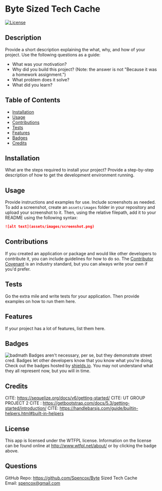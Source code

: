# Byte Sized Tech Cache
[![License](https://img.shields.io/badge/License-WTFPL-brightgreen.svg)](http://www.wtfpl.net/about/)
## Description
Provide a short description explaining the what, why, and how of your project. 
Use the following questions as a guide:
- What was your motivation?
- Why did you build this project? (Note: the answer is not "Because it was a homework assignment.")
- What problem does it solve?
- What did you learn?
## Table of Contents
- [Installation](#installation)
- [Usage](#usage)
- [Contributions](#contributions)
- [Tests](#tests)
- [Features](#features)
- [Badges](#badges)
- [Credits](#credits)
## Installation
What are the steps required to install your project? Provide a step-by-step description of how to get the development environment running.
## Usage
Provide instructions and examples for use. Include screenshots as needed.
To add a screenshot, create an `assets/images` folder in your repository and upload your screenshot to it. Then, using the relative filepath, add it to your README using the following syntax:
```md
![alt text](assets/images/screenshot.png)
```
## Contributions
If you created an application or package and would like other developers to contribute it, you can include guidelines for how to do so. The [Contributor Covenant](https://www.contributor-covenant.org/) is an industry standard, but you can always write your own if you'd prefer.
## Tests
Go the extra mile and write tests for your application. Then provide examples on how to run them here.
## Features
If your project has a lot of features, list them here.
## Badges
![badmath](https://img.shields.io/github/languages/top/lernantino/badmath)
Badges aren't necessary, per se, but they demonstrate street cred. Badges let other developers know that you know what you're doing. Check out the badges hosted by [shields.io](https://shields.io/). You may not understand what they all represent now, but you will in time.
## Credits
CITE: https://sequelize.org/docs/v6/getting-started/
CITE: UT GROUP PROJECT 2 
CITE : https://getbootstrap.com/docs/5.3/getting-started/introduction/
CITE: https://handlebarsjs.com/guide/builtin-helpers.html#built-in-helpers

## License
This app is licensed under the WTFPL license. Information on the license can be found online at http://www.wtfpl.net/about/ or by clicking the badge above.
## Questions
GitHub Repo: https://github.com/Spencox/Byte Sized Tech Cache  
Email: spencox@gmail.com
